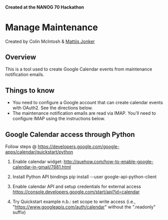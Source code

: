 #### Created at the NANOG 70 Hackathon

# Manage Maintenance

Created by Colin McIntosh & [Mattijs Jonker](https://github.com/mattijsjonker)


## Overview

This is a tool used to create Google Calendar events from maintenance
notification emails.

## Things to know
* You need to configure a Google account that can create calendar events
  with OAuth2. See the directions below.
* The maintenance notification emails are read via IMAP. You'll need to
  configure IMAP using the instructions below.


## Google Calendar access through Python
Follow steps @ https://developers.google.com/google-apps/calendar/quickstart/python

1. Enable calendar widget:
http://quehow.com/how-to-enable-google-calendar-in-gmail/7881.html

2. Install Python API bindings
pip install --user google-api-python-client

3. Enable calendar API and setup credentials for external access
https://console.developers.google.com/start/api?id=calendar

4. Try Quickstart example
n.b.: set scope to write access (i.e., "https://www.googleapis.com/auth/calendar" without the ".readonly" suffix)
